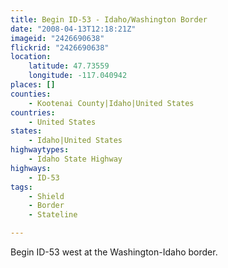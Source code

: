 ```yaml
---
title: Begin ID-53 - Idaho/Washington Border
date: "2008-04-13T12:18:21Z"
imageid: "2426690638"
flickrid: "2426690638"
location:
    latitude: 47.73559
    longitude: -117.040942
places: []
counties:
    - Kootenai County|Idaho|United States
countries:
    - United States
states:
    - Idaho|United States
highwaytypes:
    - Idaho State Highway
highways:
    - ID-53
tags:
    - Shield
    - Border
    - Stateline

---
```

Begin ID-53 west at the Washington-Idaho border.
